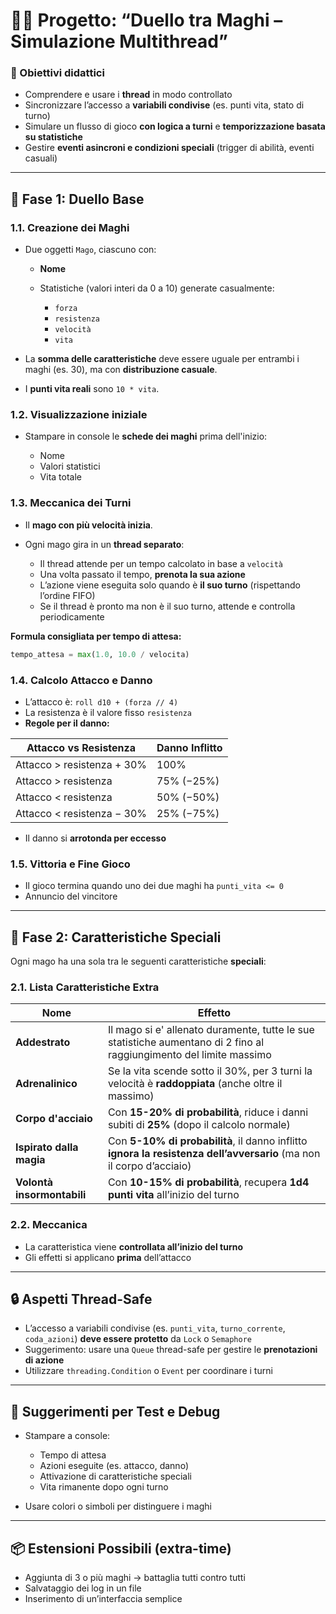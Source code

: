 # 🧙‍♂️ Progetto: “Duello tra Maghi – Simulazione Multithread”

### 🎯 Obiettivi didattici

* Comprendere e usare i **thread** in modo controllato
* Sincronizzare l’accesso a **variabili condivise** (es. punti vita, stato di turno)
* Simulare un flusso di gioco **con logica a turni** e **temporizzazione basata su statistiche**
* Gestire **eventi asincroni e condizioni speciali** (trigger di abilità, eventi casuali)

---

## 📌 Fase 1: Duello Base

### 1.1. **Creazione dei Maghi**

* Due oggetti `Mago`, ciascuno con:

  * **Nome**
  * Statistiche (valori interi da 0 a 10) generate casualmente:

    * `forza`
    * `resistenza`
    * `velocità`
    * `vita`
* La **somma delle caratteristiche** deve essere uguale per entrambi i maghi (es. 30), ma con **distribuzione casuale**.
* I **punti vita reali** sono `10 * vita`.

### 1.2. **Visualizzazione iniziale**

* Stampare in console le **schede dei maghi** prima dell'inizio:

  * Nome
  * Valori statistici
  * Vita totale

### 1.3. **Meccanica dei Turni**

* Il **mago con più velocità inizia**.
* Ogni mago gira in un **thread separato**:

  * Il thread attende per un tempo calcolato in base a `velocità`
  * Una volta passato il tempo, **prenota la sua azione**
  * L’azione viene eseguita solo quando è **il suo turno** (rispettando l’ordine FIFO)
  * Se il thread è pronto ma non è il suo turno, attende e controlla periodicamente

**Formula consigliata per tempo di attesa:**

```python
tempo_attesa = max(1.0, 10.0 / velocita)
```

### 1.4. **Calcolo Attacco e Danno**

* L’attacco è: `roll d10 + (forza // 4)`
* La resistenza è il valore fisso `resistenza`
* **Regole per il danno:**

| Attacco vs Resistenza      | Danno Inflitto |
| -------------------------- | -------------- |
| Attacco > resistenza + 30% | 100%           |
| Attacco > resistenza       | 75% (−25%)     |
| Attacco < resistenza       | 50% (−50%)     |
| Attacco < resistenza − 30% | 25% (−75%)     |

* Il danno si **arrotonda per eccesso**

### 1.5. **Vittoria e Fine Gioco**

* Il gioco termina quando uno dei due maghi ha `punti_vita <= 0`
* Annuncio del vincitore

---

## 🚀 Fase 2: Caratteristiche Speciali

Ogni mago ha una sola tra le seguenti caratteristiche **speciali**:

### 2.1. Lista Caratteristiche Extra

| Nome                       | Effetto                                                                                                              |
| -------------------------- | -------------------------------------------------------------------------------------------------------------------- |
| **Addestrato**             | Il mago si e' allenato duramente, tutte le sue statistiche aumentano di 2 fino al raggiungimento del limite massimo  |
| **Adrenalinico**           | Se la vita scende sotto il 30%, per 3 turni la velocità è **raddoppiata** (anche oltre il massimo)                   |
| **Corpo d'acciaio**        | Con **15-20% di probabilità**, riduce i danni subiti di **25%** (dopo il calcolo normale)                            |
| **Ispirato dalla magia**   | Con **5-10% di probabilità**, il danno inflitto **ignora la resistenza dell’avversario** (ma non il corpo d’acciaio) |
| **Volontà insormontabili** | Con **10-15% di probabilità**, recupera **1d4 punti vita** all’inizio del turno                                      |

### 2.2. Meccanica

* La caratteristica viene **controllata all’inizio del turno**
* Gli effetti si applicano **prima** dell’attacco

---

## 🔒 Aspetti Thread-Safe

* L’accesso a variabili condivise (es. `punti_vita`, `turno_corrente`, `coda_azioni`) **deve essere protetto** da `Lock` o `Semaphore`
* Suggerimento: usare una `Queue` thread-safe per gestire le **prenotazioni di azione**
* Utilizzare `threading.Condition` o `Event` per coordinare i turni

---

## 🧪 Suggerimenti per Test e Debug

* Stampare a console:

  * Tempo di attesa
  * Azioni eseguite (es. attacco, danno)
  * Attivazione di caratteristiche speciali
  * Vita rimanente dopo ogni turno
* Usare colori o simboli per distinguere i maghi

---

## 📦 Estensioni Possibili (extra-time)

* Aggiunta di 3 o più maghi → battaglia tutti contro tutti
* Salvataggio dei log in un file
* Inserimento di un’interfaccia semplice